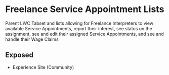 # Freelance Service Appointment Lists

Parent LWC Tabset and lists allowing for Freelance Interpreters to view available Service Appointments, report their interest, see status on the assignment, see and edit their assigned Service Appointments, and see and handle their Wage Claims

## Exposed

-   Experience Site (Community)
